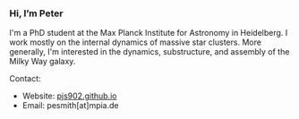 ### Hi, I’m Peter

I'm a PhD student at the Max Planck Institute for Astronomy in Heidelberg. I work mostly on the internal dynamics of massive star clusters. More generally, I'm interested in the dynamics, substructure, and assembly of the Milky Way galaxy.

Contact:

- Website: [pjs902.github.io](https://pjs902.github.io)
- Email: pesmith[at]mpia.de
